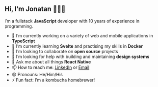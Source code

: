 ## Hi, I’m Jonatan 👨🏼‍💻

I’m a fullstack **JavaScript** developer with 10 years of experience in programming.

- 🔭 I’m currently working on a variety of web and mobile applications in **TypeScript**
- 🌱 I’m currently learning **Svelte** and practising my skills in **Docker**
- 👯 I’m looking to collaborate on **open source** projects
- 🤔 I’m looking for help with building and maintaining **design systems**
- 💬 Ask me about all things **React Native** 
- 📫 How to reach me: [LinkedIn](https://www.linkedin.com/in/jonatanpettersson) or [Email](mailto:pettersson.jonatan@gmail.com)
- 😄 Pronouns: He/Him/His
- ⚡ Fun fact: I’m a kombucha homebrewer!
